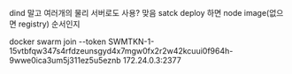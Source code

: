 dind 말고 여러개의 물리 서버로도 사용?
맞음
satck deploy 하면 node image(없으면 registry) 순서인지

docker swarm join --token SWMTKN-1-15vtbfqw347s4rfdzeunsgyd4x7mgw0fx2r2w42kcuui0f964h-9wwe0ica3um5j311ez5u5eznb 172.24.0.3:2377